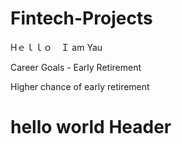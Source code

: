 # Fintech-Projects

Hｅｌｌｏ　Ｉ am Yau

Career Goals - Early Retirement

Higher chance of early retirement

# hello world Header
